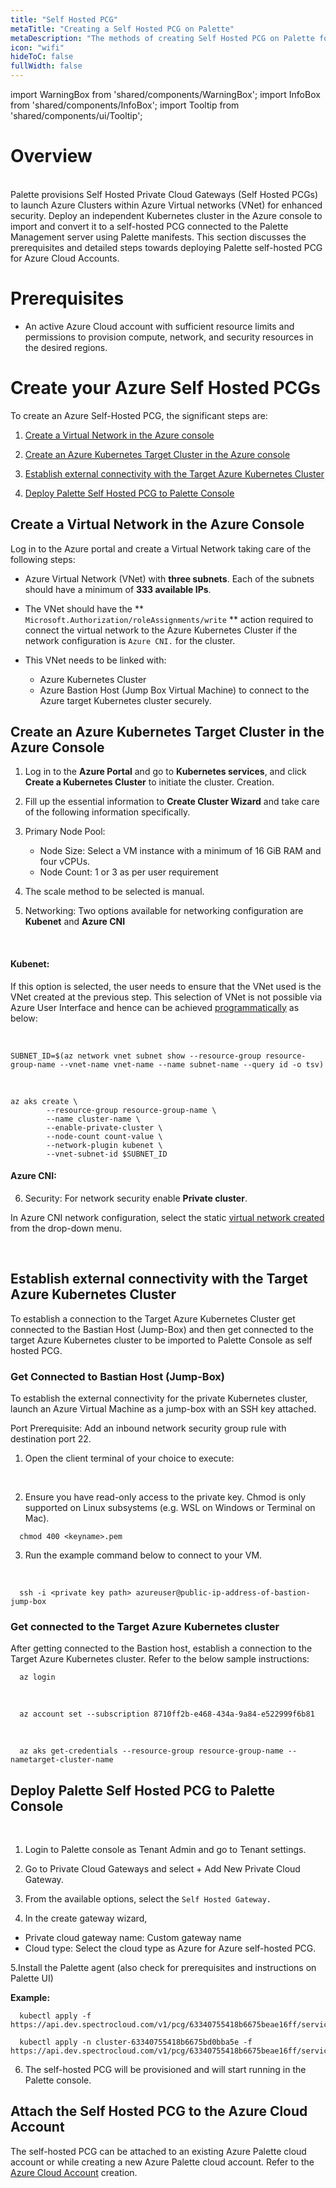 ```yaml
---
title: "Self Hosted PCG"
metaTitle: "Creating a Self Hosted PCG on Palette"
metaDescription: "The methods of creating Self Hosted PCG on Palette for secured cluster deployment"
icon: "wifi"
hideToC: false
fullWidth: false
---
```


import WarningBox from 'shared/components/WarningBox';
import InfoBox from 'shared/components/InfoBox';
import Tooltip from 'shared/components/ui/Tooltip';

# Overview
<br />
Palette provisions Self Hosted Private Cloud Gateways (Self Hosted PCGs) to launch Azure Clusters within Azure Virtual networks (VNet) for enhanced security. Deploy an independent Kubernetes cluster in the Azure console to import and convert it to a self-hosted PCG connected to the Palette Management server using Palette manifests. This section discusses the prerequisites and detailed steps towards deploying Palette self-hosted PCG for Azure Cloud Accounts.

# Prerequisites

* An active Azure Cloud account with sufficient resource limits and permissions to provision compute, network, and security resources in the desired regions.


# Create your Azure Self Hosted PCGs

To create an Azure Self-Hosted PCG, the significant steps are:
 <br />

1. [Create a Virtual Network in the Azure console](/clusters/gateways#createanazurevirtualnetworkintheazureconsole)


2. [Create an Azure Kubernetes Target Cluster in the Azure console](/clusters/gateways#createanazurekubernetestargetclusterintheazureconsole)


3. [Establish external connectivity with the Target Azure Kubernetes Cluster](/clusters/gateways#establishexternalconnectivitywiththetargetazurekubernetescluster)


4. [Deploy Palette Self Hosted PCG to Palette Console](/clusters/gateways#deploypaletteselfhostedpcgtopaletteconsole)


## Create a Virtual Network in the Azure Console

Log in to the Azure portal and create a Virtual Network taking care of the following steps:
<br />

* Azure Virtual Network (VNet) with **three subnets**. Each of the subnets should have a minimum of **333 available IPs**. 


* The VNet should have the ** `Microsoft.Authorization/roleAssignments/write` ** action required to connect the virtual network to the Azure Kubernetes Cluster if the network configuration is `Azure CNI.` for the cluster.


* This VNet needs to be linked with:
    * Azure Kubernetes Cluster
    * Azure Bastion Host (Jump Box Virtual Machine) to connect to the Azure target Kubernetes cluster securely.


## Create an Azure Kubernetes Target Cluster in the Azure Console


1. Log in to the **Azure Portal** and go to **Kubernetes services**, and click **Create a Kubernetes Cluster** to initiate the cluster.     Creation.


2. Fill up the essential information to **Create Cluster Wizard**  and take care of the following information specifically.


3. Primary Node Pool:
     * Node Size: Select a VM instance with a minimum of 16 GiB RAM and four vCPUs.
     * Node Count: 1 or 3 as per user requirement


4. The scale method to be selected is manual.


5. Networking: Two options available for networking configuration are **Kubenet** and **Azure CNI**
  <br />

#### Kubenet: 

If this option is selected, the user needs to ensure that the VNet used is the VNet created at the previous step. This selection of VNet is not possible via Azure User Interface and hence can be achieved [programmatically](https://learn.microsoft.com/en-us/azure/aks/configure-kubenet) as below:

 <br />

```
SUBNET_ID=$(az network vnet subnet show --resource-group resource-group-name --vnet-name vnet-name --name subnet-name --query id -o tsv)
```
<br />

```
az aks create \
		--resource-group resource-group-name \
		--name cluster-name \
		--enable-private-cluster \
		--node-count count-value \
		--network-plugin kubenet \
		--vnet-subnet-id $SUBNET_ID
```

 #### Azure CNI: 

6. Security: For network security enable **Private cluster**.

In Azure CNI network configuration, select the static [virtual network created](/clusters/gateways#createanazurevirtualnetworkintheazureconsole) from the drop-down menu. 

<br />

## Establish external connectivity with the Target Azure Kubernetes Cluster 

To establish a connection to the Target Azure Kubernetes Cluster get connected to the Bastian Host (Jump-Box) and then get connected to the target Azure Kubernetes cluster to be imported to Palette Console as self hosted PCG.

### Get Connected to Bastian Host (Jump-Box)

To establish the external connectivity for the private Kubernetes cluster, launch an Azure Virtual Machine as a jump-box with an SSH key attached. 
<br />

<InfoBox>
Port Prerequisite:
Add an inbound network security group rule with destination port 22.
</InfoBox>
<br />

1. Open the client terminal of your choice to execute:
<br />


2. Ensure you have read-only access to the private key. Chmod is only supported on Linux subsystems (e.g. WSL on Windows or Terminal on Mac).

```
  chmod 400 <keyname>.pem
```

3. Run the example command below to connect to your VM.
<br />

```
  ssh -i <private key path> azureuser@public-ip-address-of-bastion-jump-box
```


### Get connected to the Target Azure Kubernetes cluster

After getting connected to the Bastion host, establish a connection to the Target Azure Kubernetes cluster. Refer to the below sample instructions:
<br />

 ```
   az login
 ```
   <br />

  ```
    az account set --subscription 8710ff2b-e468-434a-9a84-e522999f6b81
  ```
<br />   

  ``` 
    az aks get-credentials --resource-group resource-group-name --nametarget-cluster-name 
  ```
## Deploy Palette Self Hosted PCG to Palette Console
<br />

1. Login to Palette console as Tenant Admin and go to Tenant settings.


2. Go to Private Cloud Gateways and select  + Add New Private Cloud Gateway.


3. From the available options, select the `Self Hosted Gateway.` 

4. In the create gateway wizard, 
  * Private cloud gateway name: Custom gateway name
  * Cloud type: Select the cloud type as Azure for Azure self-hosted PCG.

5.Install the Palette agent (also check for  prerequisites and instructions on Palette UI)

**Example:**

```
  kubectl apply -f https://api.dev.spectrocloud.com/v1/pcg/63340755418b6675beae16ff/services/jet/manifest
```
```
  kubectl apply -n cluster-63340755418b6675bd0bba5e -f https://api.dev.spectrocloud.com/v1/pcg/63340755418b6675beae16ff/services/ally/manifest
```

6. The self-hosted PCG will be provisioned and will start running in the Palette console.

## Attach the Self Hosted PCG to the Azure Cloud Account

The self-hosted PCG can be attached to an existing Azure Palette cloud account or while creating a new Azure Palette cloud account. Refer to the [Azure Cloud Account](/clusters/public-cloud/azure#creatinganazurecloudaccount) creation. 

<br /> 
<br /> 
